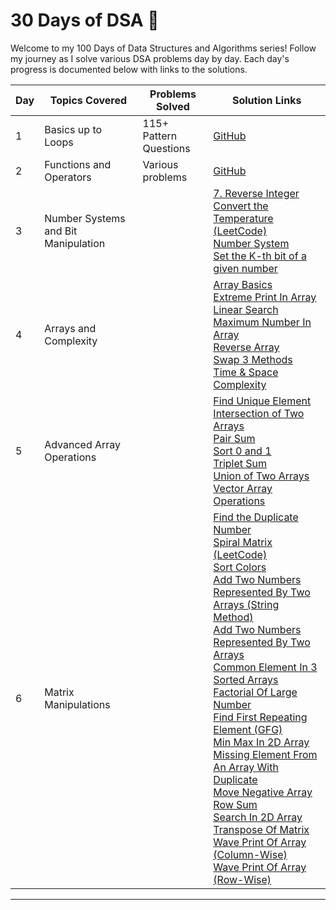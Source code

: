 # 30 Days of DSA 🚀

Welcome to my 100 Days of Data Structures and Algorithms series! Follow my journey as I solve various DSA problems day by day. Each day's progress is documented below with links to the solutions.

| Day  | Topics Covered | Problems Solved | Solution Links |
|------|----------------|-----------------|----------------|
| 1    | Basics up to Loops | 115+ Pattern Questions | [GitHub](https://github.com/dpvasani/100-Days-Of-DSA) |
| 2    | Functions and Operators | Various problems | [GitHub](https://github.com/dpvasani/100-Days-Of-DSA) |
| 3    | Number Systems and Bit Manipulation |  | [7. Reverse Integer](https://github.com/dpvasani/100-Days-Of-DSA/blob/main/Day%203/7.%20Reverse%20Integer.cpp)<br>[Convert the Temperature (LeetCode)](https://github.com/dpvasani/100-Days-Of-DSA/blob/main/Day%203/Convert%20the%20Temperature%20-LeetCode.cpp)<br>[Number System](https://github.com/dpvasani/100-Days-Of-DSA/blob/main/Day%203/Number%20System.cpp)<br>[Set the K-th bit of a given number](https://github.com/dpvasani/100-Days-Of-DSA/blob/main/Day%203/Set%20the%20K-th%20bit%20of%20a%20given%20number.cpp) |
| 4    | Arrays and Complexity |  | [Array Basics](https://github.com/dpvasani/100-Days-Of-DSA/blob/main/Day%204/Array%201.cpp)<br>[Extreme Print In Array](https://github.com/dpvasani/100-Days-Of-DSA/blob/main/Day%204/Extreme%20Print%20In%20Array.cpp)<br>[Linear Search](https://github.com/dpvasani/100-Days-Of-DSA/blob/main/Day%204/Linear%20Search.cpp)<br>[Maximum Number In Array](https://github.com/dpvasani/100-Days-Of-DSA/blob/main/Day%204/Maximum%20Number%20In%20Array.cpp)<br>[Reverse Array](https://github.com/dpvasani/100-Days-Of-DSA/blob/main/Day%204/Reverse%20Array.cpp)<br>[Swap 3 Methods](https://github.com/dpvasani/100-Days-Of-DSA/blob/main/Day%204/Swap%203%20Methods.cpp)<br>[Time & Space Complexity](https://github.com/dpvasani/100-Days-Of-DSA/blob/main/Day%204/Time%20%26%20Space%20Complexity.cpp) |
| 5    | Advanced Array Operations |  | [Find Unique Element](https://github.com/dpvasani/100-Days-Of-DSA/blob/main/Day%205/Find%20Unique%20Element.cpp)<br>[Intersection of Two Arrays](https://github.com/dpvasani/100-Days-Of-DSA/blob/main/Day%205/Intersection%20Of%20Two%20Array.cpp)<br>[Pair Sum](https://github.com/dpvasani/100-Days-Of-DSA/blob/main/Day%205/Pair%20Sum.cpp)<br>[Sort 0 and 1](https://github.com/dpvasani/100-Days-Of-DSA/blob/main/Day%205/Sort%200%20and%201.cpp)<br>[Triplet Sum](https://github.com/dpvasani/100-Days-Of-DSA/blob/main/Day%205/Triplet%20Sum.cpp)<br>[Union of Two Arrays](https://github.com/dpvasani/100-Days-Of-DSA/blob/main/Day%205/Union%20Of%20Two%20Array.cpp)<br>[Vector Array Operations](https://github.com/dpvasani/100-Days-Of-DSA/blob/main/Day%205/Vector%20Array%202.cpp) |
| 6    | Matrix Manipulations |  | [Find the Duplicate Number](https://github.com/dpvasani/100-Days-Of-DSA/blob/main/Day%206/287.%20Find%20the%20Duplicate%20Number.cpp)<br>[Spiral Matrix (LeetCode)](https://github.com/dpvasani/100-Days-Of-DSA/blob/main/Day%206/54.%20Spiral%20Matrix%20LeetCode.cpp)<br>[Sort Colors](https://github.com/dpvasani/100-Days-Of-DSA/blob/main/Day%206/75.%20Sort%20Colors.cpp)<br>[Add Two Numbers Represented By Two Arrays (String Method)](https://github.com/dpvasani/100-Days-Of-DSA/blob/main/Day%206/Add%20Two%20Numbers%20Represented%20By%20Two%20Arrays%20String%20Method.cpp)<br>[Add Two Numbers Represented By Two Arrays](https://github.com/dpvasani/100-Days-Of-DSA/blob/main/Day%206/Add%20Two%20Numbers%20Represented%20By%20Two%20Arrays.cpp)<br>[Common Element In 3 Sorted Arrays](https://github.com/dpvasani/100-Days-Of-DSA/blob/main/Day%206/Common%20Element%20In%203%20Sorted%20Array.cpp)<br>[Factorial Of Large Number](https://github.com/dpvasani/100-Days-Of-DSA/blob/main/Day%206/Factorial%20Of%20Large%20Number.cpp)<br>[Find First Repeating Element (GFG)](https://github.com/dpvasani/100-Days-Of-DSA/blob/main/Day%206/Find%20First%20Repeating%20Element%20GFG.cpp)<br>[Min Max In 2D Array](https://github.com/dpvasani/100-Days-Of-DSA/blob/main/Day%206/Min%20Max%20In%202D%20Array.cpp)<br>[Missing Element From An Array With Duplicate](https://github.com/dpvasani/100-Days-Of-DSA/blob/main/Day%206/Missing%20Element%20From%20An%20Array%20With%20Duplicate.cpp)<br>[Move Negative Array](https://github.com/dpvasani/100-Days-Of-DSA/blob/main/Day%206/Move%20Negative%20Array.cpp)<br>[Row Sum](https://github.com/dpvasani/100-Days-Of-DSA/blob/main/Day%206/Row%20Sum.cpp)<br>[Search In 2D Array](https://github.com/dpvasani/100-Days-Of-DSA/blob/main/Day%206/Search%20In%202D%20Array.cpp)<br>[Transpose Of Matrix](https://github.com/dpvasani/100-Days-Of-DSA/blob/main/Day%206/Transpose%20Of%20Matrix.cpp)<br>[Wave Print Of Array (Column-Wise)](https://github.com/dpvasani/100-Days-Of-DSA/blob/main/Day%206/Wave%20Print%20Of%20Array%20ColWise.cpp)<br>[Wave Print Of Array (Row-Wise)](https://github.com/dpvasani/100-Days-Of-DSA/blob/main/Day%206/Wave%20Print%20Of%20Array%20RowWise.cpp) |

---
